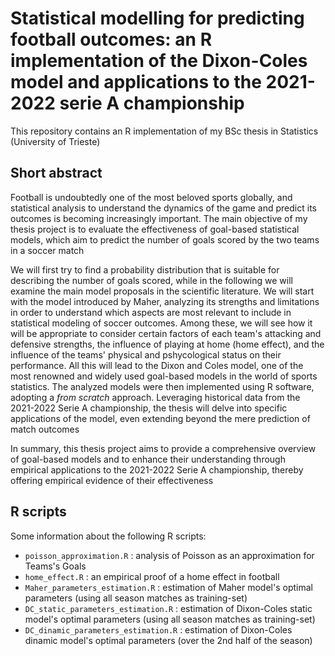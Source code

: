 # Statistical modelling for predicting football outcomes: an R implementation of the Dixon-Coles model and applications to the 2021-2022 serie A championship 

This repository contains an R implementation of my BSc thesis in Statistics (University of Trieste)
## Short abstract
Football is undoubtedly one of the most beloved sports globally, and statistical analysis to understand the dynamics of the game and predict its outcomes is becoming increasingly important. The main objective of my thesis project is to evaluate the effectiveness of goal-based statistical models, which aim to predict the number of goals scored by the two teams in a soccer match

We will first try to find a probability distribution that is suitable for describing the number of goals scored, while in the following we will examine the main model proposals in the scientific literature. We will start with the model introduced by Maher, analyzing its strengths and limitations in order to understand which aspects are most relevant to include in statistical modeling of soccer outcomes. Among these, we will see how it will be appropriate to consider certain factors of each team's attacking and defensive strengths, the influence of playing at home (home effect), and the influence of the teams' physical and pshycological status on their performance. All this will lead to the Dixon and Coles model, one of the most renowned and widely used goal-based models in the world of sports statistics. The analyzed models were then implemented using R software, adopting a *from scratch* approach. Leveraging historical data from the 2021-2022 Serie A championship, the thesis will delve into specific applications of the model, even extending beyond the mere prediction of match outcomes

In summary, this thesis project aims to provide a comprehensive overview of goal-based models and to enhance their understanding through empirical applications to the 2021-2022 Serie A championship, thereby offering empirical evidence of their effectiveness




## R scripts
Some information about the following R scripts:
- `poisson_approximation.R` : analysis of Poisson as an approximation for Teams's Goals
- `home_effect.R` : an empirical proof of a home effect in football
- `Maher_parameters_estimation.R` : estimation of Maher model's optimal parameters (using all season matches as training-set)
- `DC_static_parameters_estimation.R` : estimation of Dixon-Coles static model's optimal parameters (using all season matches as training-set)
- `DC_dinamic_parameters_estimation.R` : estimation of Dixon-Coles dinamic model's optimal parameters (over the 2nd half of the season)
